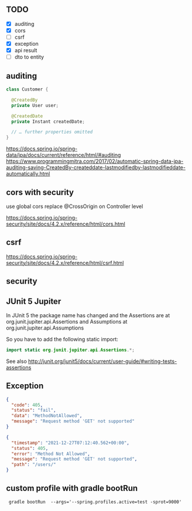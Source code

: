 ## TODO
 - [x] auditing
 - [x] cors
 - [ ] csrf
 - [x] exception
 - [x] api result
 - [ ] dto to entity

## auditing
```java
class Customer {

  @CreatedBy
  private User user;

  @CreatedDate
  private Instant createdDate;

  // … further properties omitted
}
```
https://docs.spring.io/spring-data/jpa/docs/current/reference/html/#auditing
https://www.programmingmitra.com/2017/02/automatic-spring-data-jpa-auditing-saving-CreatedBy-createddate-lastmodifiedby-lastmodifieddate-automatically.html

## cors with security
use global cors replace @CrossOrigin on Controller level

https://docs.spring.io/spring-security/site/docs/4.2.x/reference/html/cors.html

## csrf
https://docs.spring.io/spring-security/site/docs/4.2.x/reference/html/csrf.html
## security



## JUnit 5 Jupiter
In JUnit 5 the package name has changed and the Assertions are at org.junit.jupiter.api.Assertions and Assumptions at org.junit.jupiter.api.Assumptions

So you have to add the following static import:

```java
import static org.junit.jupiter.api.Assertions.*;
```
See also http://junit.org/junit5/docs/current/user-guide/#writing-tests-assertions


## Exception

```json
{
  "code": 405,
  "status": "fail",
  "data": "MethodNotAllowed",
  "message": "Request method 'GET' not supported"
}
```
```json
{
  "timestamp": "2021-12-27T07:12:40.562+00:00",
  "status": 405,
  "error": "Method Not Allowed",
  "message": "Request method 'GET' not supported",
  "path": "/users/"
}
```

## custom profile with gradle bootRun

```shell
 gradle bootRun  --args='--spring.profiles.active=test -sprot=9000'
```
